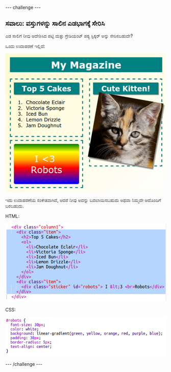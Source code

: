 --- challenge ---

## ಸವಾಲು: ವಸ್ತುಗಳನ್ನು ಸಾಲಿನ ಎಡಭಾಗಕ್ಕೆ ಸೇರಿಸಿ

ಎಡ ಸಾಲಿಗೆ ನೀವು ಆದೇಶಿಸಿದ ಪಟ್ಟಿ ಮತ್ತು ಗ್ರೇಡಿಯಂಟ್ ಪಠ್ಯ ಸ್ಟಿಕ್ಕರ್ ಅನ್ನು ಸೇರಿಸಬಹುದೇ?

ಒಂದು ಉದಾಹರಣೆ ಇಲ್ಲಿದೆ:

![screenshot](images/magazine-challenge1-example.png)

ಇದು ಉದಾಹರಣೆಯ ಸಂಕೇತವಾಗಿದೆ, ಆದರೆ ನೀವು ಅದನ್ನು ಬದಲಾಯಿಸಬಹುದು ಅಥವಾ ನಿಮ್ಮದೇ ಆದೊಂದಿಗೆ ಬರಬಹುದು.

HTML:

![screenshot](images/magazine-challenge1.png)

CSS:

![screenshot](images/magazine-challenge1-style.png)

--- /challenge ---
